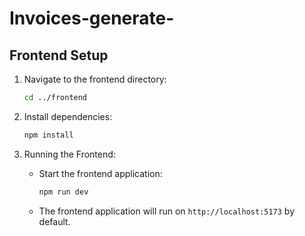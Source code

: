 # Invoices-generate-

## Frontend Setup

1. Navigate to the frontend directory:

   ```bash
   cd ../frontend
   ```

2. Install dependencies:

   ```bash
   npm install
   ```

4. Running the Frontend:

   - Start the frontend application:

     ```bash
     npm run dev
     ```

   - The frontend application will run on `http://localhost:5173` by default.
